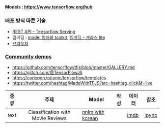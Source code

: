 #### Models : https://www.tensorflow.org/hub
### 배포 방식 따른 기술
- [REST API - Tensorflow Serving](https://www.tensorflow.org/tfx/serving/serving_basic)
- 임베딩 : [model 양자화 toolkit](https://www.tensorflow.org/model_optimization), [임베딩 - 캐라스 lite](https://www.tensorflow.org/lite)
- [브라우저](https://www.tensorflow.org/js)

### [Community demos](https://www.tensorflow.org/js/demos)
- https://github.com/tensorflow/tfjs/blob/master/GALLERY.md
- https://glitch.com/@TensorFlowJS
- https://codepen.io/topic/tensorflow/templates
- https://twitter.com/hashtag/MadeWithTFJS?src=hashtag_click&f=live


|   종류   |   주제   | Model | 작성 |데이터| 참조 |
| :------: | :------: | --------- | ----------------- |-| :--: |
| text |Classification with Movie Reviews|[nnlm with korean](https://tfhub.dev/google/collections/tf2-preview-nnlm/1) | |[imdb](https://www.tensorflow.org/api_docs/python/tf/keras/datasets/imdb)|[ipynb](https://www.tensorflow.org/hub/tutorials/tf2_text_classification)|
